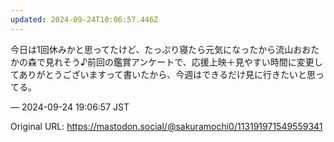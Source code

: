 ```yaml
---
updated: 2024-09-24T10:06:57.446Z
---
```


<p>今日は1回休みかと思ってたけど、たっぷり寝たら元気になったから流山おおたかの森で見れそう♪前回の鑑賞アンケートで、応援上映＋見やすい時間に変更してありがとうございますって書いたから、今週はできるだけ見に行きたいと思ってる。</p>

&mdash; 2024-09-24 19:06:57 JST

Original URL: https://mastodon.social/@sakuramochi0/113191971549559341
